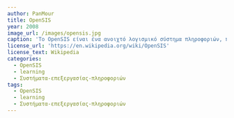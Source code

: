 ```yaml
---
author: PanMour
title: OpenSIS
year: 2008
image_url: /images/opensis.jpg
caption: 'Το OpenSIS είναι ένα ανοιχτό λογισμικό σύστημα πληροφοριών, που περιέχει πληροφορίες σχετικά με τους μαθητές του κάθε σχολείου. Γραμμένο χρησιμοποιώντας PHP και αποθηκεύοντας τα στοιχεία μέσω του MySQL είναι ένα απλό και πρακτικό λογισμικό για την συλλογή και αποθήκευση πληροφοριών μαθητών (π.χ. βαθμοί διαγωνισμάτων, στοιχεία, βαθμοί εργασιών)'
license_url: 'https://en.wikipedia.org/wiki/OpenSIS'
license_text: Wikipedia
categories:
  - OpenSIS
  - learning
  - Συστήματα-επεξεργασίας-πληροφοριών
tags:
  - OpenSIS
  - learning
  - Συστήματα-επεξεργασίας-πληροφοριών
---
```

